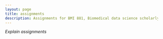 ```yaml
---
layout: page
title: assignments
description: Assignments for BMI 881, Biomedical data science scholarly literature
---
```


_Explain assignments_
